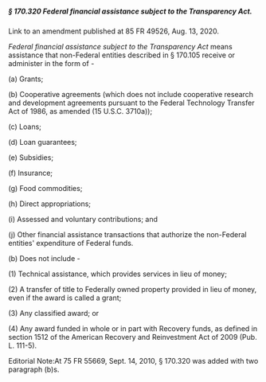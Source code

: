 ##### § 170.320 Federal financial assistance subject to the Transparency Act. #####

Link to an amendment published at 85 FR 49526, Aug. 13, 2020.

*Federal financial assistance subject to the Transparency Act* means assistance that non-Federal entities described in § 170.105 receive or administer in the form of -

(a) Grants;

(b) Cooperative agreements (which does not include cooperative research and development agreements pursuant to the Federal Technology Transfer Act of 1986, as amended (15 U.S.C. 3710a));

(c) Loans;

(d) Loan guarantees;

(e) Subsidies;

(f) Insurance;

(g) Food commodities;

(h) Direct appropriations;

(i) Assessed and voluntary contributions; and

(j) Other financial assistance transactions that authorize the non-Federal entities' expenditure of Federal funds.

(b) Does not include -

(1) Technical assistance, which provides services in lieu of money;

(2) A transfer of title to Federally owned property provided in lieu of money, even if the award is called a grant;

(3) Any classified award; or

(4) Any award funded in whole or in part with Recovery funds, as defined in section 1512 of the American Recovery and Reinvestment Act of 2009 (Pub. L. 111-5).

Editorial Note:At 75 FR 55669, Sept. 14, 2010, § 170.320 was added with two paragraph (b)s.